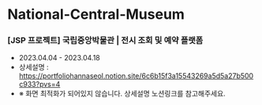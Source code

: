 # National-Central-Museum

### [JSP 프로젝트] 국립중앙박물관 | 전시 조회 및 예약 플랫폼
* 2023.04.04 - 2023.04.18
* 상세설명 : https://portfoliohannaseol.notion.site/6c6b15f3a15543269a5d5a27b500c933?pvs=4
* ※ 화면 최적화가 되어있지 않습니다. 상세설명 노션링크를 참고해주세요.
